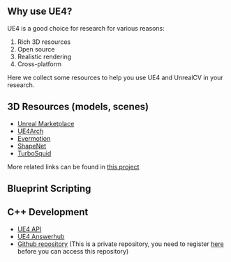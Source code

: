 ## Why use UE4?

UE4 is a good choice for research for various reasons:

1. Rich 3D resources
2. Open source
3. Realistic rendering
4. Cross-platform

Here we collect some resources to help you use UE4 and UnrealCV in your research.

## 3D Resources (models, scenes)
- [Unreal Marketplace]()
- [UE4Arch]()
- [Evermotion]()
- [ShapeNet]()
- [TurboSquid]()

More related links can be found in [this project](https://github.com/qiuwch/synthetic-computer-vision)

## Blueprint Scripting

## C++ Development

- [UE4 API](TODO)
- [UE4 Answerhub](TODO)
- [Github repository](https://github.com/EpicGames/UnrealEngine) (This is a private repository, you need to register [here]() before you can access this repository)
